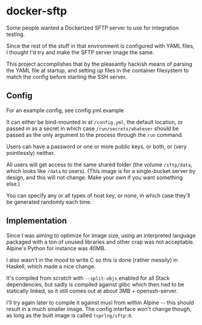 # docker-sftp

Some people wanted a Dockerized SFTP server to use for integration testing.

Since the rest of the stuff in that environment is configured with YAML files, I thought I'd try and make the SFTP server image the same.

This project accomplishes that by the pleasantly hackish means of parsing the YAML file at startup, and setting up files in the container filesystem to match the config before starting the SSH server.


## Config

For an example config, see config.yml.example

It can either be bind-mounted in at `/config.yml`, the default location, or passed in as a secret in which case `/run/secrets/whatever` should be passed as the only argument to the process through the `run` command.

Users can have a password or one or more public keys, or both, or (very pointlessly) neither.

All users will get access to the same shared folder (the volume `/sftp/data`, which looks like `/data` to users). (This image is for a single-bucket server by design, and this will not change. Make your own if you want something else.)

You can specify any or all types of host key, or none, in which case they'll be generated randomly each time.


## Implementation

Since I was aiming to optimize for image size, using an interpreted language packaged with a ton of unused libraries and other crap was not acceptable. Alpine's Python for instance was 40MB.

I also wasn't in the mood to write C so this is done (rather messily) in Haskell, which made a nice change.

It's compiled from scratch with `--split-objs` enabled for all Stack dependencies, but sadly is compiled against glibc which then had to be statically linked, so it still comes out at about 3MB + openssh-server.

I'll try again later to compile it against musl from within Alpine -- this should result in a much smaller image. The config interface won't change though, as long as the built image is called `tsprlng/sftp:0`.
